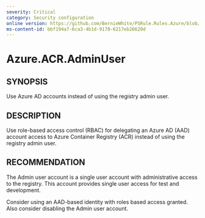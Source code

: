 ```yaml
---
severity: Critical
category: Security configuration
online version: https://github.com/BernieWhite/PSRule.Rules.Azure/blob/master/docs/rules/en-US/Azure.ACR.AdminUser.md
ms-content-id: bbf194a7-6ca3-4b1d-9170-6217eb26620d
---
```


# Azure.ACR.AdminUser

## SYNOPSIS

Use Azure AD accounts instead of using the registry admin user.

## DESCRIPTION

Use role-based access control (RBAC) for delegating an Azure AD (AAD) account access to Azure Container Registry (ACR) instead of using the registry admin user.

## RECOMMENDATION

The Admin user account is a single user account with administrative access to the registry. This account provides single user access for test and development.

Consider using an AAD-based identity with roles based access granted. Also consider disabling the Admin user account.
